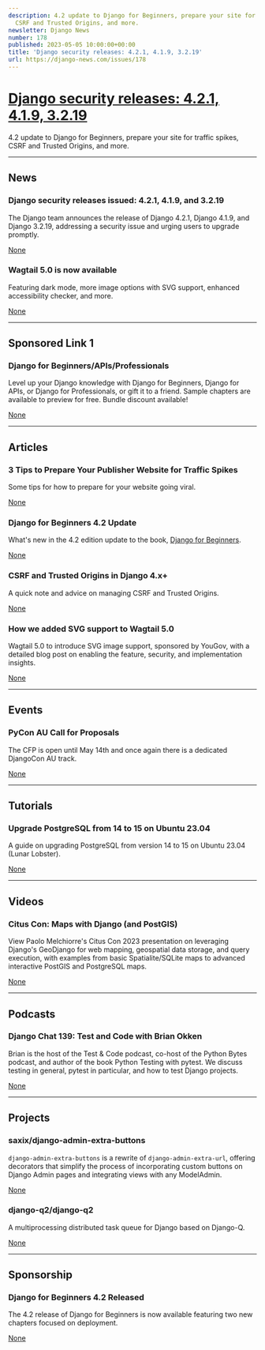 ```yaml
---
description: 4.2 update to Django for Beginners, prepare your site for traffic spikes,
  CSRF and Trusted Origins, and more.
newsletter: Django News
number: 178
published: 2023-05-05 10:00:00+00:00
title: 'Django security releases: 4.2.1, 4.1.9, 3.2.19'
url: https://django-news.com/issues/178
---
```


# [Django security releases: 4.2.1, 4.1.9, 3.2.19](https://django-news.com/issues/178)

4.2 update to Django for Beginners, prepare your site for traffic spikes, CSRF and Trusted Origins, and more.

  ----

  ## News

  ### Django security releases issued: 4.2.1, 4.1.9, and 3.2.19

  <p>The Django team announces the release of Django 4.2.1, Django 4.1.9, and Django 3.2.19, addressing a security issue and urging users to upgrade promptly.</p>

  [None](None)

  ### Wagtail 5.0 is now available

  <p>Featuring dark mode, more image options with SVG support, enhanced accessibility checker, and more.</p>

  [None](None)

  ----

  ## Sponsored Link 1

  ### Django for Beginners/APIs/Professionals

  <p>Level up your Django knowledge with Django for Beginners, Django for APIs, or Django for Professionals, or gift it to a friend. Sample chapters are available to preview for free. Bundle discount available!</p>

  [None](None)

  ----

  ## Articles

  ### 3 Tips to Prepare Your Publisher Website for Traffic Spikes

  <p>Some tips for how to prepare for your website going viral.</p>

  [None](None)

  ### Django for Beginners 4.2 Update

  <p>What's new in the 4.2 edition update to the book, <a href="https://cur.at/V2vYHZb">Django for Beginners</a>.</p>

  [None](None)

  ### CSRF and Trusted Origins in Django 4.x+

  <p>A quick note and advice on managing CSRF and Trusted Origins.</p>

  [None](None)

  ### How we added SVG support to Wagtail 5.0

  <p>Wagtail 5.0 to introduce SVG image support, sponsored by YouGov, with a detailed blog post on enabling the feature, security, and implementation insights.</p>

  [None](None)

  ----

  ## Events

  ### PyCon AU Call for Proposals

  <p>The CFP is open until May 14th and once again there is a dedicated DjangoCon AU track.</p>

  [None](None)

  ----

  ## Tutorials

  ### Upgrade PostgreSQL from 14 to 15 on Ubuntu 23.04

  <p>A guide on upgrading PostgreSQL from version 14 to 15 on Ubuntu 23.04 (Lunar Lobster).</p>

  [None](None)

  ----

  ## Videos

  ### Citus Con: Maps with Django (and PostGIS)

  <p>View Paolo Melchiorre's Citus Con 2023 presentation on leveraging Django's GeoDjango for web mapping, geospatial data storage, and query execution, with examples from basic Spatialite/SQLite maps to advanced interactive PostGIS and PostgreSQL maps.</p>

  [None](None)

  ----

  ## Podcasts

  ### Django Chat 139: Test and Code with Brian Okken

  <p>Brian is the host of the Test &amp; Code podcast, co-host of the Python Bytes podcast, and author of the book Python Testing with pytest. We discuss testing in general, pytest in particular, and how to test Django projects.</p>

  [None](None)

  ----

  ## Projects

  ### saxix/django-admin-extra-buttons

  <p><code>django-admin-extra-buttons</code> is a rewrite of <code>django-admin-extra-url</code>, offering decorators that simplify the process of incorporating custom buttons on Django Admin pages and integrating views with any ModelAdmin.</p>

  [None](None)

  ### django-q2/django-q2

  <p>A multiprocessing distributed task queue for Django based on Django-Q.</p>

  [None](None)

  ----

  ## Sponsorship

  ### Django for Beginners 4.2 Released

  <p>The 4.2 release of Django for Beginners is now available featuring two new chapters focused on deployment.</p>

  [None](None)